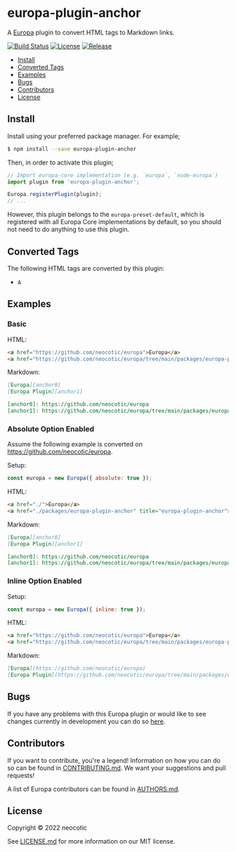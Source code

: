# europa-plugin-anchor

A [Europa](https://github.com/neocotic/europa) plugin to convert HTML tags to Markdown links.

[![Build Status](https://img.shields.io/github/workflow/status/neocotic/europa/CI/develop?style=flat-square)](https://github.com/neocotic/europa/actions/workflows/ci.yml)
[![License](https://img.shields.io/npm/l/europa-plugin-anchor.svg?style=flat-square)](https://github.com/neocotic/europa/raw/main/packages/europa-plugin-anchor/LICENSE.md)
[![Release](https://img.shields.io/npm/v/europa-plugin-anchor.svg?style=flat-square)](https://npmjs.com/package/europa-plugin-anchor)

* [Install](#install)
* [Converted Tags](#converted-tags)
* [Examples](#examples)
* [Bugs](#bugs)
* [Contributors](#contributors)
* [License](#license)

## Install

Install using your preferred package manager. For example;

``` bash
$ npm install --save europa-plugin-anchor
```

Then, in order to activate this plugin;

``` javascript
// Import europa-core implementation (e.g. `europa`, `node-europa`)
import plugin from 'europa-plugin-anchor';

Europa.registerPlugin(plugin);
// ...
```

However, this plugin belongs to the `europa-preset-default`, which is registered with all Europa Core implementations by default,
so you should not need to do anything to use this plugin.

## Converted Tags

The following HTML tags are converted by this plugin:

* `A`

## Examples

### Basic

HTML:

``` html
<a href="https://github.com/neocotic/europa">Europa</a>
<a href="https://github.com/neocotic/europa/tree/main/packages/europa-plugin-anchor" title="europa-plugin-anchor">Europa Plugin</a>
```

Markdown:

``` markdown
[Europa][anchor0]
[Europa Plugin][anchor1]

[anchor0]: https://github.com/neocotic/europa
[anchor1]: https://github.com/neocotic/europa/tree/main/packages/europa-plugin-anchor "europa-plugin-anchor"
```

### Absolute Option Enabled

Assume the following example is converted on <https://github.com/neocotic/europa>.

Setup:

``` javascript
const europa = new Europa({ absolute: true });
```

HTML:

``` html
<a href="./">Europa</a>
<a href="./packages/europa-plugin-anchor" title="europa-plugin-anchor">Europa Plugin</a>
```

Markdown:

``` markdown
[Europa][anchor0]
[Europa Plugin][anchor1]

[anchor0]: https://github.com/neocotic/europa
[anchor1]: https://github.com/neocotic/europa/tree/main/packages/europa-plugin-anchor "europa-plugin-anchor"
```

### Inline Option Enabled

Setup:

``` javascript
const europa = new Europa({ inline: true });
```

HTML:

``` html
<a href="https://github.com/neocotic/europa">Europa</a>
<a href="https://github.com/neocotic/europa/tree/main/packages/europa-plugin-anchor" title="europa-plugin-anchor">Europa Plugin</a>
```

Markdown:

``` markdown
[Europa](https://github.com/neocotic/europa)
[Europa Plugin](https://github.com/neocotic/europa/tree/main/packages/europa-plugin-anchor "europa-plugin-anchor")
```

## Bugs

If you have any problems with this Europa plugin or would like to see changes currently in development you can do so
[here](https://github.com/neocotic/europa/issues).

## Contributors

If you want to contribute, you're a legend! Information on how you can do so can be found in
[CONTRIBUTING.md](https://github.com/neocotic/europa/blob/main/CONTRIBUTING.md). We want your suggestions and pull
requests!

A list of Europa contributors can be found in [AUTHORS.md](https://github.com/neocotic/europa/blob/main/AUTHORS.md).

## License

Copyright © 2022 neocotic

See [LICENSE.md](https://github.com/neocotic/europa/raw/main/packages/europa-plugin-anchor/LICENSE.md) for more information on
our MIT license.
